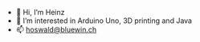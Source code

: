- 👋 Hi, I’m Heinz
- 👀 I’m interested in Arduino Uno, 3D printing and Java
- 📫 hoswald@bluewin.ch

<!---
hoswald63/hoswald63 is a ✨ special ✨ repository because its `README.md` (this file) appears on your GitHub profile.
You can click the Preview link to take a look at your changes.
--->
